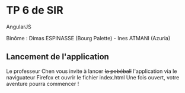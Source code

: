 # TP 6 de SIR

AngularJS

Binôme : Dimas ESPINASSE (Bourg Palette) - Ines ATMANI (Azuria)

## Lancement de l'application
Le professeur Chen vous invite à lancer ~~la pobéball~~ l'application via le naviguateur Firefox et ouvrir le fichier index.html Une fois ouvert, votre aventure pourra commencer !
